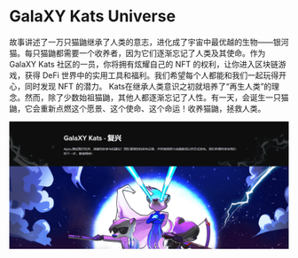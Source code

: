 # GalaXY Kats Universe

故事讲述了一万只猫鼬继承了人类的意志，进化成了宇宙中最优越的生物——银河猫。每只猫鼬都需要一个收养者，因为它们逐渐忘记了人类及其使命。作为 GalaXY Kats 社区的一员，你将拥有炫耀自己的 NFT 的权利，让你进入区块链游戏，获得 DeFi 世界中的实用工具和福利。我们希望每个人都能和我们一起玩得开心，同时发现 NFT 的潜力。 Kats在继承人类意识之初就培养了“再生人类”的理念。然而，除了少数始祖猫鼬，其他人都逐渐忘记了人性。有一天，会诞生一只猫鼬，它会重新点燃这个愿景、这个使命、这个命运！收养猫鼬，拯救人类。

![nft](01.png)
